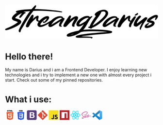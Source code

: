 
<p align="center"><img width="635px" heigth="129px" src="https://raw.githubusercontent.com/streangdarius/streangdarius/main/assets/name.png"></p>
<h1 align="center">

# Hello there!
  My name is Darius and i am a Frontend Developer. I enjoy learning new technologies and i try to implement a new one with almost every project i start. Check out some of my pinned repositories. 
  

# What i use:
  <p align="justify">
  <img alt="HTML5" width="32px" height="32px" src="https://raw.githubusercontent.com/streangdarius/streangdarius/07613e9f499c32d589acc94b69b8781ba9097964/assets/logos/html5.svg">
  <img alt="CSS3" width="32px" height="32px" src="https://raw.githubusercontent.com/streangdarius/streangdarius/07613e9f499c32d589acc94b69b8781ba9097964/assets/logos/ccs3.svg">
  <img alt="Bootstrap" width="32px" height="32px" src="https://raw.githubusercontent.com/streangdarius/streangdarius/07613e9f499c32d589acc94b69b8781ba9097964/assets/logos/bootstrap.svg">
  <img alt="GIT" width="32px" height="32px" src="https://raw.githubusercontent.com/streangdarius/streangdarius/07613e9f499c32d589acc94b69b8781ba9097964/assets/logos/git.svg">
  <img alt="JavaScript" width="32px" height="32px" src="https://raw.githubusercontent.com/streangdarius/streangdarius/07613e9f499c32d589acc94b69b8781ba9097964/assets/logos/javascript.svg">
  <img alt="NPM" width="32px" height="32px" src="https://raw.githubusercontent.com/streangdarius/streangdarius/07613e9f499c32d589acc94b69b8781ba9097964/assets/logos/npm.svg">
  <img alt="React" width="32px" height="32px" src="https://raw.githubusercontent.com/streangdarius/streangdarius/07613e9f499c32d589acc94b69b8781ba9097964/assets/logos/react.svg">
  <img alt="SASS" width="32px" height="32px" src="https://raw.githubusercontent.com/streangdarius/streangdarius/07613e9f499c32d589acc94b69b8781ba9097964/assets/logos/sass.svg">
  <img alt="Visual Studio Code" width="32px" height="32px" src="https://raw.githubusercontent.com/streangdarius/streangdarius/07613e9f499c32d589acc94b69b8781ba9097964/assets/logos/vscode.svg">
   
  </p>

